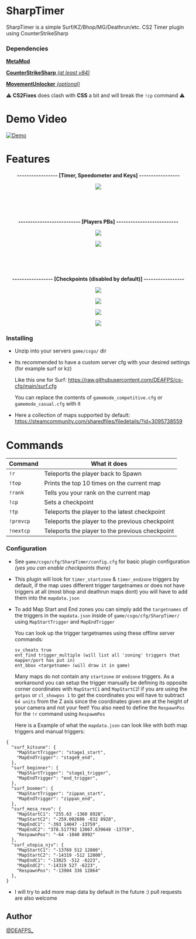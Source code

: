 # SharpTimer
SharpTimer is a simple Surf/KZ/Bhop/MG/Deathrun/etc. CS2 Timer plugin using CounterStrikeSharp

### Dependencies

[**MetaMod**](https://cs2.poggu.me/metamod/installation/)

[**CounterStrikeSharp** *(at least v84)*](https://github.com/roflmuffin/CounterStrikeSharp/releases)

[**MovementUnlocker** *(optional)*](https://github.com/Source2ZE/MovementUnlocker)

⚠️ **CS2Fixes** does clash with **CSS** a bit and will break the `!cp` command ⚠️

# Demo Video
[![Demo](https://i.imgur.com/Xr0nDqC.png)](https://www.youtube.com/watch?v=wUKOQ68K5t8)

# Features
<p align="center">
<strong style="font-weight: bold;">----------------- [Timer, Speedometer and Keys] -----------------</strong>
</p>

<p align="center">
  <img src="https://i.imgur.com/cGUjH6m.png">
</p>
<br>
<br>
<br>
<p align="center">
<strong style="font-weight: bold;">-------------------------- [Players PBs] --------------------------</strong>
</p>

<p align="center">
  <img src="https://i.imgur.com/9HGOhRR.png">
</p>

<p align="center">
  <img src="https://i.imgur.com/amVXOHP.png">
</p>
<br>
<br>
<br>
<p align="center">
<strong style="font-weight: bold;">----------------- [Checkpoints (disabled by default)] -----------------</strong>
</p>

<p align="center">
  <img src="https://i.imgur.com/USX5i8C.png">
</p>

<p align="center">
  <img src="https://i.imgur.com/kWiHOlz.png">
</p>

<p align="center">
  <img src="https://i.imgur.com/lXwXNN7.png">
</p>

<p align="center">
  <img src="https://i.imgur.com/nyn76Q4.png">
</p>

### Installing

* Unzip into your servers `game/csgo/` dir
* Its recommended to have a custom server cfg with your desired settings (for example surf or kz)
  
  Like this one for Surf: https://raw.githubusercontent.com/DEAFPS/cs-cfg/main/surf.cfg
  
  You can replace the contents of `gamemode_competitive.cfg` or `gamemode_casual.cfg` with it
  
* Here a collection of maps supported by default: https://steamcommunity.com/sharedfiles/filedetails/?id=3095738559

# Commands

| Command  | What it does |
| ------------- | ------------- |
| `!r`  | Teleports the player back to Spawn |
| `!top`  | Prints the top 10 times on the current map |
| `!rank` | Tells you your rank on the current map |
| `!cp` | Sets a checkpoint |
| `!tp` | Teleports the player to the latest checkpoint |
| `!prevcp` | Teleports the player to the previous checkpoint |
| `!nextcp` | Teleports the player to the previous checkpoint |

### Configuration
* See `game/csgo/cfg/SharpTimer/config.cfg` for basic plugin configuration *(yes you can enable checkpoints there)*
* This plugin will look for `timer_startzone` & `timer_endzone` triggers by default, if the map uses different trigger targetnames or does not have triggers at all (most bhop and deathrun maps dont) you will have to add them into the `mapdata.json`

* To add Map Start and End zones you can simply add the `targetnames` of the triggers in the `mapdata.json` inside of `game/csgo/cfg/SharpTimer/` using `MapStartTrigger` and  `MapEndTrigger`

  You can look up the trigger targetnames using these offline server commands:

  ```
  sv_cheats true
  ent_find trigger_multiple (will list all 'zoning' triggers that mapper/port has put in)
  ent_bbox <targetname> (will draw it in game)
  ```


  Many maps do not contain any `startzone` or `endzone` triggers. As a workaround you can setup the trigger manually be defining its opposite corner coordinates with `MapStartC1` and `MapStartC2`! if you are using the `getpos` or `cl_showpos 1` to get the coordinates you will have to subtract `64 units` from the Z axis since the coordinates given are at the height of your camera and not your feet! You also need to define the `RespawnPos` for the `!r` command using `RespawmPos`

  Here is a Example of what the `mapdata.json` can look like with both map triggers and manual triggers:

  
```
{
  "surf_kitsune": {
    "MapStartTrigger": "stage1_start",
    "MapEndTrigger": "stage9_end",
  },
  "surf_beginner": {
    "MapStartTrigger": "stage1_trigger",
    "MapEndTrigger": "end_trigger",
  },
  "surf_boomer": {
    "MapStartTrigger": "zippan_start",
    "MapEndTrigger": "zippan_end",
  },
  "surf_mesa_revo": {
    "MapStartC1": "255.63 -1360 8928",
    "MapStartC2": "-259.002686 -832 8928",
    "MapEndC1": "-393 14047 -13759",
    "MapEndC2": "378.517792 13067.639648 -13759",
    "RespawnPos": "-64 -1040 8992"
  },
  "surf_utopia_njv": {
    "MapStartC1": "-13769 512 12800",
    "MapStartC2": "-14319 -512 12800",
    "MapEndC1": "-13825 -512 -6223",
    "MapEndC2": "-14319 527 -6223",
    "RespawnPos": "-13904 336 12864"
  },
}
```
* I will try to add more map data by default in the future :) pull requests are also welcome

## Author
[@DEAFPS_](https://twitter.com/deafps_)
